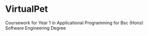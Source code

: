 # VirtualPet
Coursework for Year 1 in Applicational Programming for Bsc (Hons) Software Engineering Degree 
